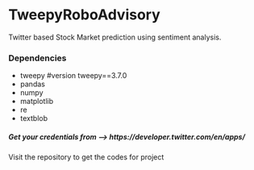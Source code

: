 # TweepyRoboAdvisory
Twitter based Stock Market prediction using sentiment analysis.

<h3>Dependencies</h3>
<ul>
  <li>tweepy   #version tweepy==3.7.0</li>
  <li>pandas</li>
  <li>numpy</li>
  <li>matplotlib</li>
  <li>re</li>
  <li>textblob</li>
 </ul>
 
 <h5>Get your credentials from --> https://developer.twitter.com/en/apps/ </h5>
 
 <p>Visit the repository to get the codes for project</p>
